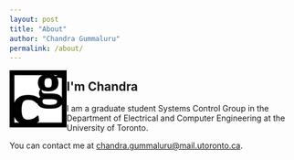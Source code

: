 ```yaml
---
layout: post
title: "About"
author: "Chandra Gummaluru"
permalink: /about/
---
```


<div style="padding-right:50px;"><img src="https://github.com/chandra-gummaluru/chandra-gummaluru.github.io/raw/master/favicon.png" style="float:left;width:100px;height:100px;align:top;">
</div>

<h2>I'm Chandra</h2>
I am a graduate student Systems Control Group in the Department of Electrical and Computer Engineering at the University of Toronto. 


You can contact me at [chandra.gummaluru@mail.utoronto.ca](chandra.gummaluru@mail.utoronto.ca).
